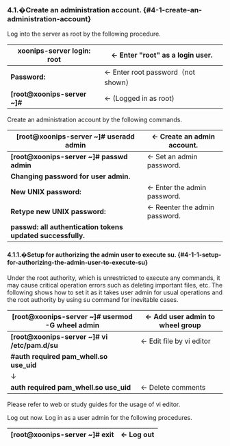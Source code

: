 ### 4.1.�Create an administration account. {#4-1-create-an-administration-account}

Log into the server as root by the following procedure.

| **xoonips-server login: root** | ← Enter &quot;root&quot; as a login user. |
| --- | --- |
| **Password:** | ← Enter root password（not shown） |
| **[root@xoonips-server ~]#** | ← (Logged in as root) |

Create an administration account by the following commands.

| **[root@xoonips-server ~]# useradd admin** | ← Create an admin account. |
| --- | --- |
| **[root@xoonips-server ~]# passwd admin** | ← Set an admin password. |
| **Changing password for user admin.** |
| **New UNIX password:** | ← Enter the admin password. |
| **Retype new UNIX password:** | ← Reenter the admin password. |
| **passwd: all authentication tokens updated successfully.** |

#### 4.1.1.�Setup for authorizing the admin user to execute su. {#4-1-1-setup-for-authorizing-the-admin-user-to-execute-su}

Under the root authority, which is unrestricted to execute any commands, it may cause critical operation errors such as deleting important files, etc. The following shows how to set it as it takes user admin for usual operations and the root authority by using su command for inevitable cases.

| **[root@xoonips-server ~]# usermod -G wheel admin** | ← Add user admin to wheel group |
| --- | --- |
| **[root@xoonips-server ~]# vi /etc/pam.d/su** | ← Edit file by vi editor |
| **#auth required pam_whell.so use_uid** |
| ↓ |
| **auth required pam_whell.so use_uid** | ← Delete comments |

Please refer to web or study guides for the usage of vi editor.

Log out now. Log in as a user admin for the following procedures.

| **[root@xoonips-server ~]# exit** | ← Log out |
| --- | --- |